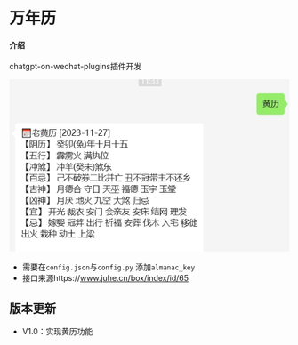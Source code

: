 # 万年历

#### 介绍
chatgpt-on-wechat-plugins插件开发

![demo](demo.png)

- 需要在`config.json`与`config.py` 添加`almanac_key` 
- 接口来源https://www.juhe.cn/box/index/id/65

## 版本更新

- V1.0：实现黄历功能
